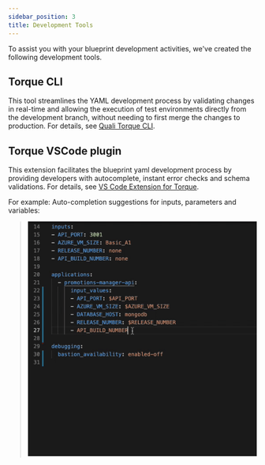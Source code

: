 ```yaml
---
sidebar_position: 3
title: Development Tools
---
```


To assist you with your blueprint development activities, we've created the following development tools.

## Torque CLI 

This tool streamlines the YAML development process by validating changes in real-time and allowing the execution of test environments directly from the development branch, without needing to first merge the changes to production. For details, see [Quali Torque CLI](https://pypi.org/project/torque-cli/).

## Torque VSCode plugin

This extension facilitates the blueprint yaml development process by providing developers with autocomplete, instant error checks and schema validations. For details, see [VS Code Extension for Torque](https://github.com/QualiTorque/torque-vs-code-extensions).

For example: Auto-completion suggestions for inputs, parameters and variables:

> ![Locale Dropdown](/img/vscode-1.gif)
